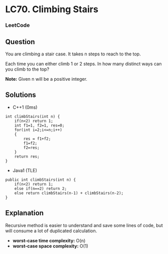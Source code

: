 # LC70. Climbing Stairs

### LeetCode

## Question

You are climbing a stair case. It takes n steps to reach to the top.

Each time you can either climb 1 or 2 steps. In how many distinct ways can you climb to the top?

**Note:** Given n will be a positive integer.

## Solutions

* C++1 (0ms)
```
int climbStairs(int n) {
    if(n<2) return 1;
    int f1=1, f2=1, res=0;
    for(int i=2;i<=n;i++)
    {
        res = f1+f2;
        f1=f2;
        f2=res;
    }
    return res;
}
```

* Java1 (TLE)
```
public int climbStairs(int n) {
    if(n<2) return 1;
    else if(n==2) return 2;
    else return climbStairs(n-1) + climbStairs(n-2);
}
```

## Explanation

Recursive method is easier to understand and save some lines of code, but will consume a lot of duplicated calculation.

* **worst-case time complexity:** O(n)
* **worst-case space complexity:** O(1)